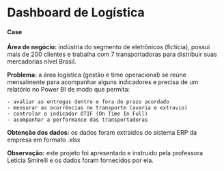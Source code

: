 # Dashboard de Logística

#### Case

**Área de negócio:** indústria do segmento de eletrônicos (fictícia), possui mais de 200 clientes e trabalha com 7 transportadoras para distribuir suas mercadorias nível Brasil.

**Problema:** a área logística (gestão e time operacional) se reúne mensalmente para acompanhar alguns indicadores e precisa de um relatório no Power BI de modo que permita:

	- avaliar as entregas dentro e fora do prazo acordado
	- mensurar as ocorrências no transporte (avaria e extravio)
	- controlar o indicador OTIF (On Time In Full)
	- acompanhar a performance das transportadoras

**Obtenção dos dados:** os dados foram extraídos do sistema ERP da empresa em formato .xlsx

**Observação:** este projeto foi apresentado e instruído pela professora Letícia Smirelli e os dados foram fornecidos por ela.

